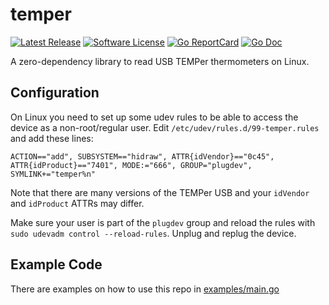 # temper

[![Latest Release](https://img.shields.io/github/release/taigrr/temper.svg?style=for-the-badge)](https://github.com/taigrr/temper/releases)
[![Software License](https://img.shields.io/badge/license-0BSD-blue.svg?style=for-the-badge)](/LICENSE)
[![Go ReportCard](https://goreportcard.com/badge/github.com/taigrr/temper?style=for-the-badge)](https://goreportcard.com/report/taigrr/temper)
[![Go Doc](https://img.shields.io/badge/godoc-reference-blue.svg?style=for-the-badge)](https://pkg.go.dev/github.com/taigrr/temper)

A zero-dependency library to read USB TEMPer thermometers on Linux.

## Configuration

On Linux you need to set up some udev rules to be able to access the device as
a non-root/regular user.
Edit `/etc/udev/rules.d/99-temper.rules` and add these lines:

```
ACTION=="add", SUBSYSTEM=="hidraw", ATTR{idVendor}=="0c45", ATTR{idProduct}=="7401", MODE:="666", GROUP="plugdev", SYMLINK+="temper%n"
```
Note that there are many versions of the TEMPer USB and your
`idVendor` and `idProduct` ATTRs may differ.

Make sure your user is part of the `plugdev` group and reload the rules with
`sudo udevadm control --reload-rules`.
Unplug and replug the device.

## Example Code

There are examples on how to use this repo in [examples/main.go](/examples/main.go)
